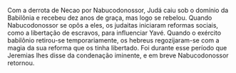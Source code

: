 ﻿Com a derrota de Necao por Nabucodonossor, Judá caiu sob o domínio da Babilônia e recebeu dez anos de graça, mas logo se rebelou. Quando Nabucodonossor se opôs a eles, os judaitas iniciaram reformas sociais, como a libertação de escravos, para influenciar Yavé. Quando o exército babilônio retirou-se temporariamente, os hebreus regozijaram-se com a magia da sua reforma que os tinha libertado. Foi durante esse período que Jeremias lhes disse da condenação iminente, e em breve Nabucodonossor retornou.